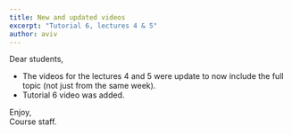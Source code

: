 ```yaml
---
title: New and updated videos
excerpt: "Tutorial 6, lectures 4 & 5"
author: aviv
---
```


Dear students,

- The videos for the lectures 4 and 5 were update to now include the full topic
  (not just from the same week).
- Tutorial 6 video was added.

Enjoy,  
Course staff.



